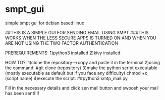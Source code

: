 # smpt_gui
simple smpt gui for debian based linux

##THIS IS A SIMPLE GUI FOR SENDING EMAIL USING SMPT 
###THIS WORKS WHEN THE LESS SECURE APPS IS TURNED ON AND WHEN YOU ARE NOT USING THE TWO FACTOR AUTHENTICATION 

PREREQUIREMENTS:
   1)python3 installed
   2)kivy installed

HOW TO?:
   1)clone the repository-->copy  and paste it in the terminal
   2)using the command:
      #git clone (repository)
   3)make the python script executable (mostly executable as default but if you face any difficulty) chmod +x (script name)
   4)execute the script:
     ##python3 smtp_mail.py
     
   Fill in the necessary details and click sen mail button and swoosh your mail has been sent!!!!
   
   
   
